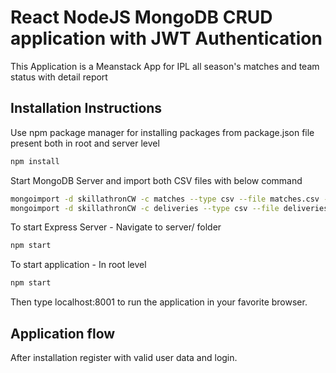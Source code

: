 # React NodeJS MongoDB CRUD application with JWT Authentication

This Application is a Meanstack App for IPL all season's matches and team status with detail report

## Installation Instructions

Use npm package manager for installing packages from package.json file present both in root and server level

```bash
npm install
```

Start MongoDB Server and import both CSV files with below command

```bash
mongoimport -d skillathronCW -c matches --type csv --file matches.csv --headerline
mongoimport -d skillathronCW -c deliveries --type csv --file deliveries.csv --headerline
```

To start Express Server - Navigate to server/ folder

```bash
npm start
```

To start application - In root level

```bash
npm start
```
Then type localhost:8001 to run the application in your favorite browser.

## Application flow

After installation register with valid user data and login.


